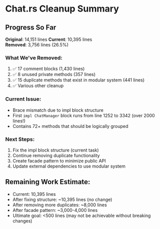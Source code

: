# Chat.rs Cleanup Summary

## Progress So Far

**Original**: 14,151 lines
**Current**: 10,395 lines  
**Removed**: 3,756 lines (26.5%)

### What We've Removed:
1. ✅ 17 comment blocks (1,430 lines)
2. ✅ 8 unused private methods (357 lines)
3. ✅ 15 duplicate methods that exist in modular system (441 lines)
4. ✅ Various other cleanup

### Current Issue:
- Brace mismatch due to impl block structure
- First `impl ChatManager` block runs from line 1252 to 3342 (over 2000 lines!)
- Contains 72+ methods that should be logically grouped

### Next Steps:
1. Fix the impl block structure (current task)
2. Continue removing duplicate functionality
3. Create facade pattern to minimize public API
4. Update external dependencies to use modular system

## Remaining Work Estimate:
- Current: 10,395 lines
- After fixing structure: ~10,395 lines (no change)
- After removing more duplicates: ~8,000 lines
- After facade pattern: ~3,000-4,000 lines
- Ultimate goal: <500 lines (may not be achievable without breaking changes)